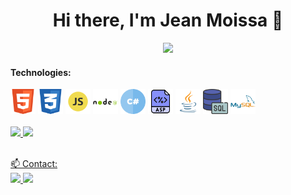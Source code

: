 <div float="left">

<h1 align="center">Hi there, I'm Jean Moissa 👋</h1>

<p align="center">
 <a href="[https://linkedin.com/in/MoienTajik](https://www.linkedin.com/in/jeancarlosmoissa/)" target="_blank">
  <img src="https://img.icons8.com/fluent/60/000000/linkedin.png" />
 </a>
 
<div>
 
<h4>Technologies:</h4>
<img src="https://github.com/jeanmoissa/jeanmoissa/blob/main/files/html.png" width="40" margin-left="5px">
<img src="https://github.com/jeanmoissa/jeanmoissa/blob/main/files/css.png" width="40" margin-left="5px">
<img src="https://github.com/jeanmoissa/jeanmoissa/blob/main/files/javascript.png" width="40" margin-left="5px">
<img src="https://github.com/jeanmoissa/jeanmoissa/blob/main/files/nodejs.png" width="40" margin-left="5px">
<img src="https://github.com/jeanmoissa/jeanmoissa/blob/main/files/hashtag.png" width="40" margin-left="5px">
<img src="https://github.com/jeanmoissa/jeanmoissa/blob/main/files/asp.png" width="40" margin-left="5px">
<img src="https://github.com/jeanmoissa/jeanmoissa/blob/main/files/java.png" width="40" margin-left="5px">
<img src="https://github.com/jeanmoissa/jeanmoissa/blob/main/files/sql-server.png" width="40" margin-left="5px">
<img src="https://github.com/jeanmoissa/jeanmoissa/blob/main/files/mysql.png" width="40" margin-left="5px">
</div>
<div><br>
<div>
<a href="https://github.com/iasminaraujoc">
<img height="120em" src="https://github-readme-stats.vercel.app/api/top-langs/?username=jeanmoissa&layout=compact&langs_count=7&theme=dracula"/>
<img height="120em" src="https://github-readme-stats.vercel.app/api?username=jeanmoissa&show_icons=true&theme=dracula&include_all_commits=true&count_private=true"/>
</div>
<div><br>
 
📫 Contact:<br>
 <a href = "mailto:jeanmoissa@gmail.com">
  <img src="https://img.shields.io/badge/Gmail-D14836?style=for-the-badge&logo=gmail&logoColor=white" target="_blank">
 </a> 
 <a href="https://www.linkedin.com/in/jeancarlosmoissa" target="_blank">
  <img src="https://img.shields.io/badge/LinkedIn-0077B5?style=for-the-badge&logo=linkedin&logoColor=white" target="_blank">
 </a> 
 
</div>
</div>


